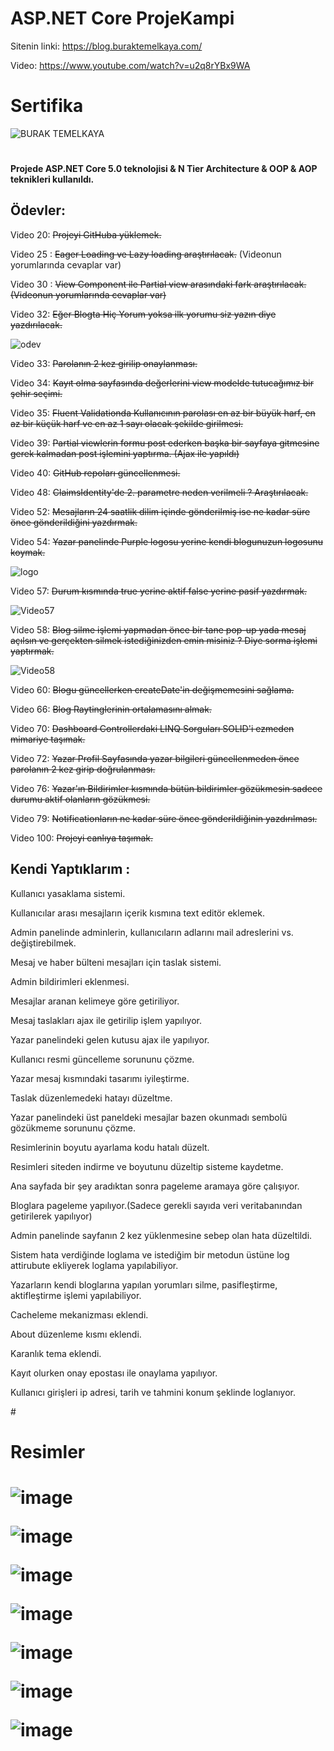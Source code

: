# ASP.NET Core ProjeKampi

Sitenin linki: https://blog.buraktemelkaya.com/

Video: https://www.youtube.com/watch?v=u2q8rYBx9WA

# Sertifika

![BURAK TEMELKAYA](https://github.com/BurakTemelkaya/ASP.NET_Core_5.0-ProjeKampi/assets/70866473/b592f0be-757b-4232-b687-742e7fab4107)

# <h4>Projede ASP.NET Core 5.0 teknolojisi &amp; N Tier Architecture &amp; OOP &amp; AOP teknikleri kullanıldı.</h4>

<h2>Ödevler:</h2>

Video 20: <del>Projeyi GitHuba yüklemek.</del>

Video 25 : <del>Eager Loading ve Lazy loading araştırılacak.</del>
(Videonun yorumlarında cevaplar var)

Video 30 : <del>View Component ile Partial view arasındaki fark araştırılacak.(Videonun yorumlarında cevaplar var)</del>

Video 32: <del> Eğer Blogta Hiç Yorum yoksa ilk yorumu siz yazın diye yazdırılacak.</del> 

![odev](https://user-images.githubusercontent.com/70866473/139933654-78208b55-9633-483e-9f9e-0d75e7440422.PNG)

Video 33: <del>Parolanın 2 kez girilip onaylanması.</del> 

Video 34: <del>Kayıt olma sayfasında değerlerini view modelde tutucağımız bir şehir seçimi.</del> 

Video 35: <del>Fluent Validationda Kullanıcının parolası en az bir büyük harf, en az bir küçük harf ve en az 1 sayı olacak şekilde girilmesi.</del> 

Video 39: <del>Partial viewlerin formu post ederken başka bir sayfaya gitmesine gerek kalmadan post işlemini yaptırma. (Ajax ile yapıldı)</del>

Video 40: <del> GitHub repoları güncellenmesi.</del>

Video 48: <del>ClaimsIdentity'de 2. parametre neden verilmeli ? Araştırılacak.</del>

Video 52: <del>Mesajların 24 saatlik dilim içinde gönderilmiş ise ne kadar süre önce gönderildiğini yazdırmak.</del>

Video 54: <del>Yazar panelinde Purple logosu yerine kendi blogunuzun logosunu koymak.</del>

![logo](https://user-images.githubusercontent.com/70866473/139873172-f9fda63e-2327-4c4e-89c5-28dc17166b06.PNG)

Video 57: <del>Durum kısmında true yerine aktif false yerine pasif yazdırmak.</del>

![Video57](https://user-images.githubusercontent.com/70866473/139940108-bcbf499e-ab72-4bc9-9328-ca0547697bbe.PNG)

Video 58: <del>Blog silme işlemi yapmadan önce bir tane pop-up yada mesaj açılsın ve gerçekten silmek istediğinizden emin misiniz ? Diye sorma işlemi yaptırmak.</del>

![Video58](https://user-images.githubusercontent.com/70866473/139940296-27395ce4-5482-4c55-8e51-ef21663c5cdd.PNG)

Video 60: <del>Blogu güncellerken createDate'in değişmemesini sağlama.</del>

Video 66: <del>Blog Raytinglerinin ortalamasını almak.</del>

Video 70: <del>Dashboard Controllerdaki LINQ Sorguları SOLID'i ezmeden mimariye taşımak.</del>

Video 72: <del>Yazar Profil Sayfasında yazar bilgileri güncellenmeden önce parolanın 2 kez girip doğrulanması.</del>

Video 76: <del>Yazar'ın Bildirimler kısmında bütün bildirimler gözükmesin sadece durumu aktif olanların gözükmesi.</del>
 
Video 79: <del>Notificationların ne kadar süre önce gönderildiğinin yazdırılması.</del>
 
Video 100: <del>Projeyi canlıya taşımak.</del> 

<h2>Kendi Yaptıklarım :</h2>

Kullanıcı yasaklama sistemi.

Kullanıcılar arası mesajların içerik kısmına text editör eklemek.

Admin panelinde adminlerin, kullanıcıların adlarını mail adreslerini vs. değiştirebilmek.

Mesaj ve haber bülteni mesajları için taslak sistemi.

Admin bildirimleri eklenmesi.

Mesajlar aranan kelimeye göre getiriliyor.

Mesaj taslakları ajax ile getirilip işlem yapılıyor.

Yazar panelindeki gelen kutusu ajax ile yapılıyor.

Kullanıcı resmi güncelleme sorununu çözme.

Yazar mesaj kısmındaki tasarımı iyileştirme.

Taslak düzenlemedeki hatayı düzeltme.

Yazar panelindeki üst paneldeki mesajlar bazen okunmadı sembolü gözükmeme sorununu çözme.

Resimlerinin boyutu ayarlama kodu hatalı düzelt.

Resimleri siteden indirme ve boyutunu düzeltip sisteme kaydetme.

Ana sayfada bir şey aradıktan sonra pageleme aramaya göre çalışıyor.

Bloglara pageleme yapılıyor.(Sadece gerekli sayıda veri veritabanından getirilerek yapılıyor)

Admin panelinde sayfanın 2 kez yüklenmesine sebep olan hata düzeltildi.

Sistem hata verdiğinde loglama ve istediğim bir metodun üstüne log attirubute ekliyerek loglama yapılabiliyor.

Yazarların kendi bloglarına yapılan yorumları silme, pasifleştirme, aktifleştirme işlemi yapılabiliyor.

Cacheleme mekanizması eklendi.

About düzenleme kısmı eklendi.

Karanlık tema eklendi.

Kayıt olurken onay epostası ile onaylama yapılıyor.

Kullanıcı girişleri ip adresi, tarih ve tahmini konum şeklinde loglanıyor.

#<h1>Resimler<h1/>
 
![image](https://github.com/BurakTemelkaya/ASP.NET_Core_5.0-ProjeKampi/assets/70866473/26df79ae-5d6c-4e1d-a11d-4471a8c7be25)
 
![image](https://github.com/BurakTemelkaya/ASP.NET_Core_5.0-ProjeKampi/assets/70866473/bd854520-c89d-41e6-bde1-4cbd5f9b866e)
 
![image](https://github.com/BurakTemelkaya/ASP.NET_Core_5.0-ProjeKampi/assets/70866473/0b730dd9-1a47-4d07-9f53-e3b59b288b24)
 
![image](https://github.com/BurakTemelkaya/ASP.NET_Core_5.0-ProjeKampi/assets/70866473/f2b1e8c9-f3b0-4501-98ec-37eaa258e26e)

![image](https://github.com/BurakTemelkaya/ASP.NET_Core_5.0-ProjeKampi/assets/70866473/1dce8f82-7e1b-45ad-878c-168d2927e3d5)

![image](https://github.com/BurakTemelkaya/ASP.NET_Core_5.0-ProjeKampi/assets/70866473/99fd6a6a-023c-43bc-8a51-7f81ec74637f)

![image](https://github.com/BurakTemelkaya/ASP.NET_Core_5.0-ProjeKampi/assets/70866473/27d72539-6259-4286-ab24-3dbeca4251cc)


